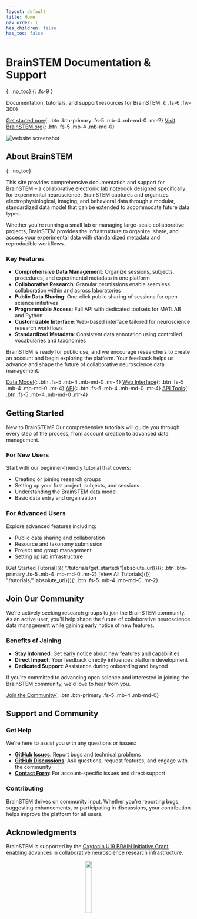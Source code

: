 ```yaml
---
layout: default
title: Home
nav_order: 1
has_children: false
has_toc: false
---
```


# BrainSTEM Documentation & Support
{: .no_toc}
{: .fs-9 }

Documentation, tutorials, and support resources for BrainSTEM.
{: .fs-6 .fw-300}

[Get started now](#getting-started){: .btn .btn-primary .fs-5 .mb-4 .mb-md-0 .mr-2} [Visit BrainSTEM.org](https://www.brainstem.org/){: .btn .fs-5 .mb-4 .mb-md-0}

![website screenshot](/assets/images/website_screenshot_v2.jpg)

## About BrainSTEM
{: .no_toc}

This site provides comprehensive documentation and support for BrainSTEM – a collaborative electronic lab notebook designed specifically for experimental neuroscience. BrainSTEM captures and organizes electrophysiological, imaging, and behavioral data through a modular, standardized data model that can be extended to accommodate future data types.

Whether you're running a small lab or managing large-scale collaborative projects, BrainSTEM provides the infrastructure to organize, share, and access your experimental data with standardized metadata and reproducible workflows.

### Key Features

- **Comprehensive Data Management**: Organize sessions, subjects, procedures, and experimental metadata in one platform
- **Collaborative Research**: Granular permissions enable seamless collaboration within and across laboratories
- **Public Data Sharing**: One-click public sharing of sessions for open science initiatives
- **Programmable Access**: Full API with dedicated toolsets for MATLAB and Python
- **Customizable Interface**: Web-based interface tailored for neuroscience research workflows
- **Standardized Metadata**: Consistent data annotation using controlled vocabularies and taxonomies

BrainSTEM is ready for public use, and we encourage researchers to create an account and begin exploring the platform. Your feedback helps us advance and shape the future of collaborative neuroscience data management.

[Data Model]({{"/datamodel/"|absolute_url}}){: .btn .fs-5 .mb-4 .mb-md-0 .mr-4} [Web Interface]({{"/webinterface/"|absolute_url}}){: .btn .fs-5 .mb-4 .mb-md-0 .mr-4} [API]({{"/api/"|absolute_url}}){: .btn .fs-5 .mb-4 .mb-md-0 .mr-4} [API Tools]({{"/api-tools/"|absolute_url}}){: .btn .fs-5 .mb-4 .mb-md-0 .mr-4}

## Getting Started

New to BrainSTEM? Our comprehensive tutorials will guide you through every step of the process, from account creation to advanced data management.

### For New Users
Start with our beginner-friendly tutorial that covers:
- Creating or joining research groups
- Setting up your first project, subjects, and sessions
- Understanding the BrainSTEM data model
- Basic data entry and organization

### For Advanced Users
Explore advanced features including:
- Public data sharing and collaboration
- Resource and taxonomy submission
- Project and group management
- Setting up lab infrastructure

[Get Started Tutorial]({{ "/tutorials/get_started/"|absolute_url}}){: .btn .btn-primary .fs-5 .mb-4 .mb-md-0 .mr-2}
[View All Tutorials]({{ "/tutorials/"|absolute_url}}){: .btn .fs-5 .mb-4 .mb-md-0 .mr-2}

## Join Our Community

We're actively seeking research groups to join the BrainSTEM community. As an active user, you'll help shape the future of collaborative neuroscience data management while gaining early notice of new features.

### Benefits of Joining
- **Stay Informed**: Get early notice about new features and capabilities
- **Direct Impact**: Your feedback directly influences platform development
- **Dedicated Support**: Assistance during onboarding and beyond

If you're committed to advancing open science and interested in joining the BrainSTEM community, we'd love to hear from you.

[Join the Community](https://docs.google.com/forms/d/e/1FAIpQLSctFj4ek5Ib-1FQoi9KeGzCkg6o-cuM26oggNu8FYeKRqNpwg/viewform){: .btn .btn-primary .fs-5 .mb-4 .mb-md-0}

## Support and Community

### Get Help
We're here to assist you with any questions or issues:

- **[GitHub Issues](https://github.com/brainstem-org/brainstem_support/issues)**: Report bugs and technical problems
- **[GitHub Discussions](https://github.com/brainstem-org/brainstem_support/discussions)**: Ask questions, request features, and engage with the community
- **[Contact Form](https://brainstem.org/#Get-in-touch)**: For account-specific issues and direct support


### Contributing
BrainSTEM thrives on community input. Whether you're reporting bugs, suggesting enhancements, or participating in discussions, your contribution helps improve the platform for all users.

## Acknowledgments

BrainSTEM is supported by the [Oxytocin U19 BRAIN Initiative Grant](https://med.nyu.edu/departments-institutes/neuroscience/research/shared-research-resources/oxytocin-u19-brain-initiative-grant), enabling advances in collaborative neuroscience research infrastructure.

<p align="center">
	<img src="/assets/images/brain_initiative.png" width="19%">&emsp;&emsp;&emsp;&emsp;
</p>